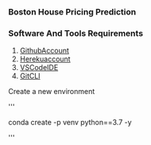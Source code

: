###  Boston House Pricing Prediction

### Software And Tools Requirements

1. [GithubAccount](https://github.com)
2. [Herekuaccount](https://heroku.com)
2. [VSCodeIDE](https://code.visualstudio.com/)
3. [GitCLI](https://git-scm.com/download/win)


Create a new environment

'''

conda create -p venv python==3.7 -y

'''